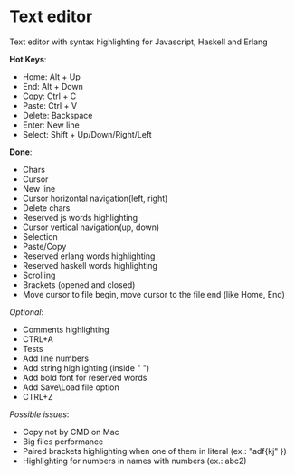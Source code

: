# Text editor

Text editor with syntax highlighting for Javascript, Haskell and Erlang

**Hot Keys**:

* Home: Alt + Up
* End: Alt + Down
* Copy: Ctrl + C
* Paste: Ctrl + V
* Delete: Backspace
* Enter: New line
* Select: Shift + Up/Down/Right/Left


**Done**:

* Chars
* Cursor
* New line
* Cursor horizontal navigation(left, right)
* Delete chars
* Reserved js words highlighting
* Cursor vertical navigation(up, down)
* Selection
* Paste/Copy
* Reserved erlang words highlighting
* Reserved haskell words highlighting
* Scrolling
* Brackets (opened and closed)
* Move cursor to file begin, move cursor to the file end (like Home, End)

*Optional*:

* Comments highlighting
* CTRL+A
* Tests
* Add line numbers
* Add string highlighting (inside " ")
* Add bold font for reserved words
* Add Save\Load file option
* CTRL+Z

*Possible issues*:

* Copy not by CMD on Mac
* Big files performance
* Paired brackets highlighting when one of them in literal (ex.: "adf{kj" })
* Highlighting for numbers in names with numbers (ex.: abc2)


